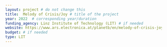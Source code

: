 ```yaml
---
layout: project # do not change this
title: 	Melody of Crisis/Joy # title of the project
year: 2022	# corresponding year/duration
funding_agency: Linz Institute of Technology (LIT) # if needed
website: https://www.ars.electronica.at/planetb/en/melody-of-crisis-joy/
budget: # if needed
type: LIT
---
```

